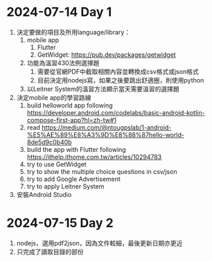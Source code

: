 # 2024-07-14 Day 1
1. 決定要做的項目及所用language/library：
    1. mobile app
        1. Flutter
        2. GetWidget: https://pub.dev/packages/getwidget
    2. 功能為溫習430法例選擇題
        1. 需要從官網PDF中截取相關內容並轉換成csv格式或json格式
        2. 目前決定用nodejs寫，如果之後要跳出舒適圈，則使用python
    3. 以Leitner System的溫習方法顯示當天需要溫習的選擇題
2. 決定mobile app的學習路線
    1. build helloworld app following https://developer.android.com/codelabs/basic-android-kotlin-compose-first-app?hl=zh-tw#1
    2. read https://medium.com/@ntougpslab/1-android-%E5%AE%89%E8%A3%9D%E8%88%87hello-world-8de5d9c0b40b
    3. build the app with Flutter following https://ithelp.ithome.com.tw/articles/10294783
    4. try to use GetWidget
    5. try to show the multiple choice questions in csv/json
    6. try to add Google Advertisement
    7. try to apply Leitner System
3. 安裝Android Studio

# 2024-07-15 Day 2
1. nodejs，選用pdf2json，因為文件較細，最後更新日期亦更近
2. 只完成了讀取目錄的部份
